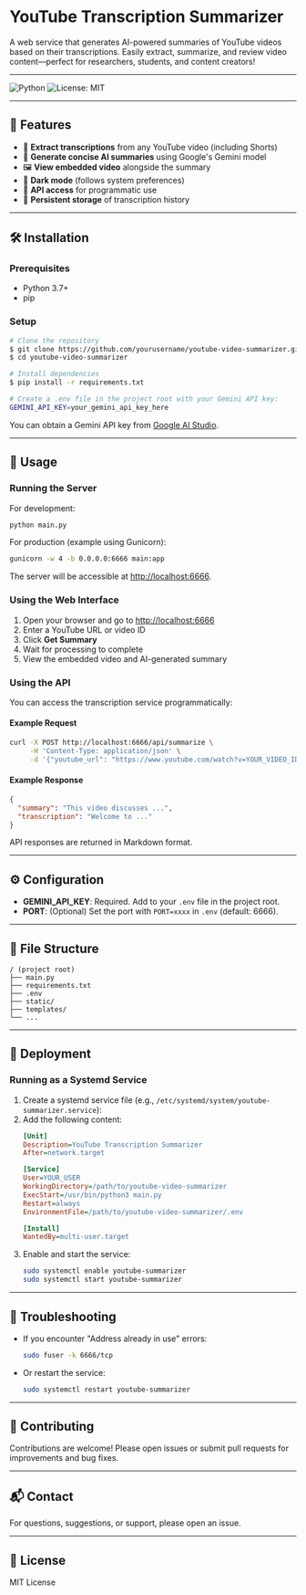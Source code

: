 # YouTube Transcription Summarizer

A web service that generates AI-powered summaries of YouTube videos based on their transcriptions. Easily extract, summarize, and review video content—perfect for researchers, students, and content creators!

---

![Python](https://img.shields.io/badge/Python-3.7%2B-blue)
![License: MIT](https://img.shields.io/badge/License-MIT-yellow.svg)

---

## 🚀 Features
- 🎥 **Extract transcriptions** from any YouTube video (including Shorts)
- 🤖 **Generate concise AI summaries** using Google's Gemini model
- 🖼️ **View embedded video** alongside the summary
- 🌙 **Dark mode** (follows system preferences)
- 🔗 **API access** for programmatic use
- 💾 **Persistent storage** of transcription history

---

## 🛠️ Installation

### Prerequisites
- Python 3.7+
- pip

### Setup
```bash
# Clone the repository
$ git clone https://github.com/yourusername/youtube-video-summarizer.git
$ cd youtube-video-summarizer

# Install dependencies
$ pip install -r requirements.txt

# Create a .env file in the project root with your Gemini API key:
GEMINI_API_KEY=your_gemini_api_key_here
```
You can obtain a Gemini API key from [Google AI Studio](https://aistudio.google.com/app/apikey).

---

## 🚦 Usage

### Running the Server
For development:
```bash
python main.py
```
For production (example using Gunicorn):
```bash
gunicorn -w 4 -b 0.0.0.0:6666 main:app
```
The server will be accessible at [http://localhost:6666](http://localhost:6666).

### Using the Web Interface
1. Open your browser and go to [http://localhost:6666](http://localhost:6666)
2. Enter a YouTube URL or video ID
3. Click **Get Summary**
4. Wait for processing to complete
5. View the embedded video and AI-generated summary

### Using the API
You can access the transcription service programmatically:

#### Example Request
```bash
curl -X POST http://localhost:6666/api/summarize \
     -H 'Content-Type: application/json' \
     -d '{"youtube_url": "https://www.youtube.com/watch?v=YOUR_VIDEO_ID"}'
```
#### Example Response
```json
{
  "summary": "This video discusses ...",
  "transcription": "Welcome to ..."
}
```
API responses are returned in Markdown format.

---

## ⚙️ Configuration
- **GEMINI_API_KEY**: Required. Add to your `.env` file in the project root.
- **PORT**: (Optional) Set the port with `PORT=xxxx` in `.env` (default: 6666).

---

## 📁 File Structure
```
/ (project root)
├── main.py
├── requirements.txt
├── .env
├── static/
├── templates/
└── ...
```

---

## 🚀 Deployment

### Running as a Systemd Service
1. Create a systemd service file (e.g., `/etc/systemd/system/youtube-summarizer.service`):
2. Add the following content:
   ```ini
   [Unit]
   Description=YouTube Transcription Summarizer
   After=network.target

   [Service]
   User=YOUR_USER
   WorkingDirectory=/path/to/youtube-video-summarizer
   ExecStart=/usr/bin/python3 main.py
   Restart=always
   EnvironmentFile=/path/to/youtube-video-summarizer/.env

   [Install]
   WantedBy=multi-user.target
   ```
3. Enable and start the service:
   ```bash
   sudo systemctl enable youtube-summarizer
   sudo systemctl start youtube-summarizer
   ```

---

## 🐞 Troubleshooting
- If you encounter "Address already in use" errors:
  ```bash
  sudo fuser -k 6666/tcp
  ```
- Or restart the service:
  ```bash
  sudo systemctl restart youtube-summarizer
  ```

---

## 🤝 Contributing
Contributions are welcome! Please open issues or submit pull requests for improvements and bug fixes.

---

## 📬 Contact
For questions, suggestions, or support, please open an issue.

---

## 📝 License
MIT License
